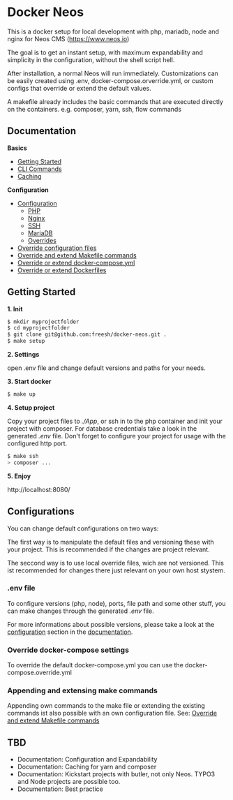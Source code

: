 # Docker Neos

This is a docker setup for local development with php, mariadb, node and nginx for Neos CMS (https://www.neos.io)

The goal is to get an instant setup, with maximum expandability and simplicity in the configuration, without the shell script hell.

After installation, a normal Neos will run immediately. Customizations can be easily created using .env, docker-compose.orverride.yml, or custom configs that override or extend the default values.

A makefile already includes the basic commands that are executed directly on the containers. e.g. composer, yarn, ssh, flow commands

## Documentation

**Basics**

* [Getting Started](docs/basics/getting-started.md)
* [CLI Commands](docs/basics/commands.md)
* [Caching](basics/caching.md)

**Configuration**

* [Configuration](docs/configuration/configuration.md)
  * [PHP](docs/configuration/configuration.md#php)
  * [Nginx](docs/configuration/configuration.md#nginx)
  * [SSH](docs/configuration/configuration.md#ssh)
  * [MariaDB](docs/configuration/configuration.md#mariadb)
  * [Overrides](docs/configuration/configuration.md#overrides)
* [Override configuration files](docs/configuration/override-configuration-files.md)
* [Override and extend Makefile commands](docs/configuration/extend-makefile.md)
* [Override or extend docker-compose.yml](docs/configuration/override-docker-compose-yml.md)
* [Override or extend Dockerfiles](docs/configuration/override-dockerfiles.md)


## Getting Started

**1. Init**

```bash
$ mkdir myprojectfolder
$ cd myprojectfolder
$ git clone git@github.com:freesh/docker-neos.git .
$ make setup
```

**2. Settings**

open .env file and change default versions and paths for your needs.

**3. Start docker**

```bash
$ make up
```

**4. Setup project**

Copy your project files to _./App_, or ssh in to the php container and init your project with composer. For database credentials take a look in the generated _.env_ file. Don't forget to configure your project for usage with the configured http port.

```bash
$ make ssh
> composer ...
```

**5. Enjoy**

http://localhost:8080/


## Configurations

You can change default configurations on two ways:

The first way is to manipulate the default files and versioning these with your project. This is recommended if the changes are project relevant.

The seccond way is to use local override files, wich are not versioned. This ist recommended for changes there just relevant on your own host stystem.

### .env file

To configure versions (php, node), ports, file path and some other stuff, you can make changes through the generated _.env_ file.

For more informations about possible versions, please take a look at the [configuration](docs/configuration/configuration.md) section in the [documentation](docs/index.md).

### Override docker-compose settings

To override the default docker-compose.yml you can use the docker-compose.override.yml

### Appending and extensing make commands

Appending own commands to the make file or extending the existing commands ist also possible with an own configuration file. See: [Override and extend Makefile commands](docs/configuration/extend-makefile.md)




## TBD

- Documentation: Configuration and Expandability
- Documentation: Caching for yarn and composer
- Documentation: Kickstart projects with butler, not only Neos. TYPO3 and Node projects are possible too.
- Documentation: Best practice
